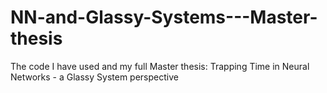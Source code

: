 # NN-and-Glassy-Systems---Master-thesis
The code I have used and my full Master thesis: Trapping Time in Neural Networks - a Glassy System perspective
